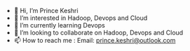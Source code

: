 - 👋 Hi, I’m Prince Keshri
- 👀 I’m interested in Hadoop, Devops and Cloud
- 🌱 I’m currently learning Devops
- 💞️ I’m looking to collaborate on Hadoop, Devops and Cloud
- 📫 How to reach me : Email: prince.keshri@outlook.com

<!---
princekeshri09/princekeshri09 is a ✨ special ✨ repository because its `README.md` (this file) appears on your GitHub profile.
You can click the Preview link to take a look at your changes.
--->
